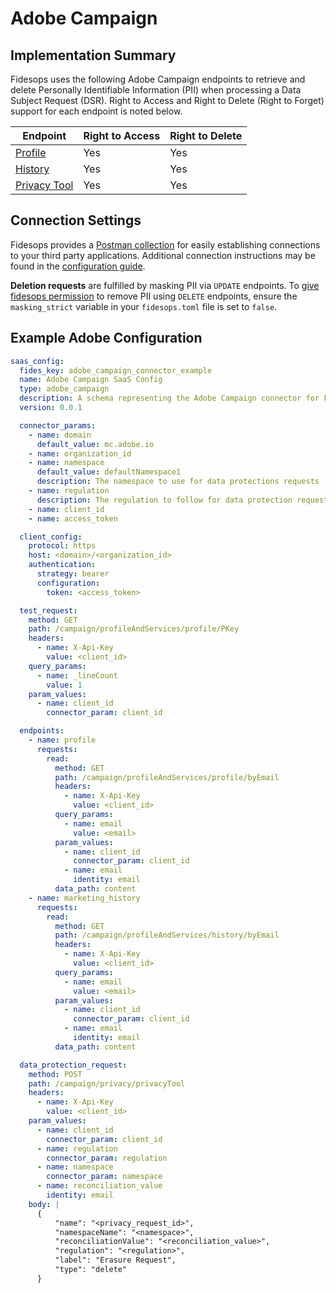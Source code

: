 
# Adobe Campaign

## Implementation Summary
Fidesops uses the following Adobe Campaign endpoints to retrieve and delete Personally Identifiable Information (PII) when processing a Data Subject Request (DSR). Right to Access and Right to Delete (Right to Forget) support for each endpoint is noted below. 

|Endpoint | Right to Access | Right to Delete |
|----|----|----|
|[Profile](https://experienceleague.adobe.com/docs/campaign-standard/using/working-with-apis/global-concepts/endpoints.html?lang=en) | Yes | Yes |
|[History](https://experienceleague.adobe.com/docs/campaign-standard/using/working-with-apis/global-concepts/endpoints.html?lang=en) | Yes | Yes |
|[Privacy Tool](https://experienceleague.adobe.com/docs/campaign-standard/using/working-with-apis/global-concepts/endpoints.html?lang=en) | Yes | Yes |

## Connection Settings
Fidesops provides a [Postman collection](../../postman/using_postman.md) for easily establishing connections to your third party applications. Additional connection instructions may be found in the [configuration guide](../saas_config.md).

**Deletion requests** are fulfilled by masking PII via `UPDATE` endpoints. To [give fidesops permission](../../guides/configuration_reference.md#configuration-variable-reference) to remove PII using `DELETE` endpoints, ensure the `masking_strict` variable in your `fidesops.toml` file is set to `false`. 

## Example Adobe Configuration
```yaml
saas_config:
  fides_key: adobe_campaign_connector_example
  name: Adobe Campaign SaaS Config
  type: adobe_campaign
  description: A schema representing the Adobe Campaign connector for Fidesops
  version: 0.0.1

  connector_params:
    - name: domain
      default_value: mc.adobe.io
    - name: organization_id
    - name: namespace
      default_value: defaultNamespace1
      description: The namespace to use for data protections requests
    - name: regulation
      description: The regulation to follow for data protection requests
    - name: client_id
    - name: access_token

  client_config:
    protocol: https
    host: <domain>/<organization_id>
    authentication:
      strategy: bearer
      configuration:
        token: <access_token>

  test_request:
    method: GET
    path: /campaign/profileAndServices/profile/PKey
    headers:
      - name: X-Api-Key
        value: <client_id>
    query_params:
      - name: _lineCount
        value: 1
    param_values:
      - name: client_id
        connector_param: client_id

  endpoints:
    - name: profile
      requests:
        read:
          method: GET
          path: /campaign/profileAndServices/profile/byEmail
          headers:
            - name: X-Api-Key
              value: <client_id>
          query_params:
            - name: email
              value: <email>
          param_values:
            - name: client_id
              connector_param: client_id
            - name: email
              identity: email
          data_path: content
    - name: marketing_history
      requests:
        read:
          method: GET
          path: /campaign/profileAndServices/history/byEmail
          headers:
            - name: X-Api-Key
              value: <client_id>
          query_params:
            - name: email
              value: <email>
          param_values:
            - name: client_id
              connector_param: client_id
            - name: email
              identity: email
          data_path: content

  data_protection_request:
    method: POST
    path: /campaign/privacy/privacyTool
    headers:
      - name: X-Api-Key
        value: <client_id>
    param_values:
      - name: client_id
        connector_param: client_id
      - name: regulation
        connector_param: regulation
      - name: namespace
        connector_param: namespace
      - name: reconciliation_value
        identity: email
    body: |
      {
          "name": "<privacy_request_id>",
          "namespaceName": "<namespace>",
          "reconciliationValue": "<reconciliation_value>",
          "regulation": "<regulation>",
          "label": "Erasure Request",
          "type": "delete"
      }
```